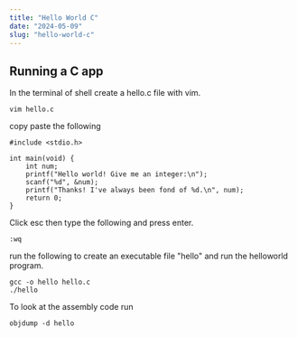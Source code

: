 ```yaml
---
title: "Hello World C"
date: "2024-05-09"
slug: "hello-world-c"
---
```


## Running a C app

In the terminal of shell create a hello.c file with vim.

```
vim hello.c
```

copy paste the following

```
#include <stdio.h>

int main(void) {
    int num;
    printf("Hello world! Give me an integer:\n");
    scanf("%d", &num);
    printf("Thanks! I've always been fond of %d.\n", num);
    return 0;
}
```

Click esc then type the following and press enter.

```
:wq
```

run the following to create an executable file "hello" and run the helloworld program.
```
gcc -o hello hello.c
./hello
```

To look at the assembly code run
```
objdump -d hello
```